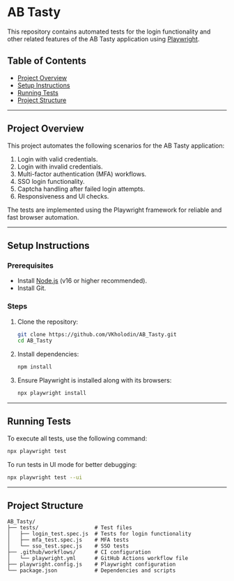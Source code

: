 # AB Tasty 

This repository contains automated tests for the login functionality and other related features of the AB Tasty application using [Playwright](https://playwright.dev/).

## Table of Contents

- [Project Overview](#project-overview)
- [Setup Instructions](#setup-instructions)
- [Running Tests](#running-tests)
- [Project Structure](#project-structure)

---

## Project Overview

This project automates the following scenarios for the AB Tasty application:

1. Login with valid credentials.
2. Login with invalid credentials.
3. Multi-factor authentication (MFA) workflows.
4. SSO login functionality.
5. Captcha handling after failed login attempts.
6. Responsiveness and UI checks.

The tests are implemented using the Playwright framework for reliable and fast browser automation.

---

## Setup Instructions

### Prerequisites

- Install [Node.js](https://nodejs.org/) (v16 or higher recommended).
- Install Git.

### Steps

1. Clone the repository:

   ```bash
   git clone https://github.com/VKholodin/AB_Tasty.git
   cd AB_Tasty
   ```

2. Install dependencies:

   ```bash
   npm install
   ```

3. Ensure Playwright is installed along with its browsers:

   ```bash
   npx playwright install
   ```

---

## Running Tests

To execute all tests, use the following command:

```bash
npx playwright test
```

To run tests in UI mode for better debugging:

```bash
npx playwright test --ui
```

---

## Project Structure

```
AB_Tasty/
├── tests/                  # Test files
│   ├── login_test.spec.js  # Tests for login functionality
│   ├── mfa_test.spec.js    # MFA tests
│   └── sso_test.spec.js    # SSO tests
├── .github/workflows/      # CI configuration
│   └── playwright.yml      # GitHub Actions workflow file
├── playwright.config.js    # Playwright configuration
└── package.json            # Dependencies and scripts
```

